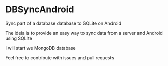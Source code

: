# DBSyncAndroid

Sync part of a database database to SQLite on Android

The ideia is to provide an easy way to sync data from a server and Android using SQLite

I will start we MongoDB database

Feel free to contribute with issues and pull requests
